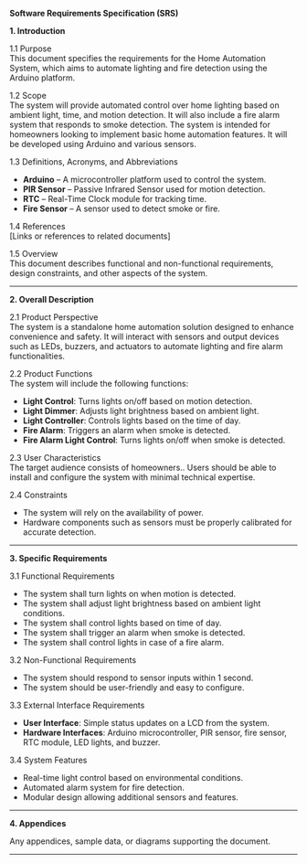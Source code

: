 **Software Requirements Specification (SRS)**

**1. Introduction**

1.1 Purpose  
This document specifies the requirements for the Home Automation System, which aims to automate lighting and fire detection using the Arduino platform.

1.2 Scope  
The system will provide automated control over home lighting based on ambient light, time, and motion detection. It will also include a fire alarm system that responds to smoke detection. The system is intended for homeowners looking to implement basic home automation features. It will be developed using Arduino and various sensors.

1.3 Definitions, Acronyms, and Abbreviations  
- **Arduino** – A microcontroller platform used to control the system.  
- **PIR Sensor** – Passive Infrared Sensor used for motion detection.  
- **RTC** – Real-Time Clock module for tracking time.  
- **Fire Sensor** – A sensor used to detect smoke or fire.  

1.4 References  
[Links or references to related documents]

1.5 Overview  
This document describes functional and non-functional requirements, design constraints, and other aspects of the system.

---

**2. Overall Description**

2.1 Product Perspective  
The system is a standalone home automation solution designed to enhance convenience and safety. It will interact with sensors and output devices such as LEDs, buzzers, and actuators to automate lighting and fire alarm functionalities.

2.2 Product Functions  
The system will include the following functions:  
- **Light Control**: Turns lights on/off based on motion detection.  
- **Light Dimmer**: Adjusts light brightness based on ambient light.  
- **Light Controller**: Controls lights based on the time of day.  
- **Fire Alarm**: Triggers an alarm when smoke is detected.  
- **Fire Alarm Light Control**: Turns lights on/off when smoke is detected.  

2.3 User Characteristics  
The target audience consists of homeowners.. Users should be able to install and configure the system with minimal technical expertise.

2.4 Constraints  
- The system will rely on the availability of power.
- Hardware components such as sensors must be properly calibrated for accurate detection.

---

**3. Specific Requirements**

3.1 Functional Requirements  
- The system shall turn lights on when motion is detected.
- The system shall adjust light brightness based on ambient light conditions.
- The system shall control lights based on time of day.
- The system shall trigger an alarm when smoke is detected.
- The system shall control lights in case of a fire alarm.

3.2 Non-Functional Requirements  
- The system should respond to sensor inputs within 1 second.
- The system should be user-friendly and easy to configure.

3.3 External Interface Requirements  
- **User Interface**: Simple status updates on a LCD from the system.
- **Hardware Interfaces**: Arduino microcontroller, PIR sensor, fire sensor, RTC module, LED lights, and buzzer.

3.4 System Features  
- Real-time light control based on environmental conditions.
- Automated alarm system for fire detection.
- Modular design allowing additional sensors and features.

---

**4. Appendices**

Any appendices, sample data, or diagrams supporting the document.

---


